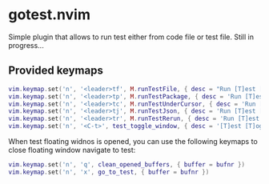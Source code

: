 # gotest.nvim
Simple plugin that allows to run test either from code file or test file. 
Still in progress...

## Provided keymaps
```lua
vim.keymap.set('n', '<leader>tf', M.runTestFile, { desc = "Run [T]est [F]ile" })
vim.keymap.set('n', '<leader>tp', M.runTestPackage, { desc = 'Run [T]est [P]ackage ' })
vim.keymap.set('n', '<leader>tc', M.runTestUnderCursor, { desc = 'Run [T]est under [C]ursor ' })
vim.keymap.set('n', '<leader>tj', M.runTestJson, { desc = 'Run [T]est [J]SON' })
vim.keymap.set('n', '<leader>tr', M.runTestRerun, { desc = 'Run [T]est [R]erun' })
vim.keymap.set('n', '<C-t>', test_toggle_window, { desc = '[T]est [T]oggle Window' })
```

When test floating widnos is opened, you can use the following keymaps to close floating window navigate to test:
```lua
vim.keymap.set('n', 'q', clean_opened_buffers, { buffer = bufnr })
vim.keymap.set('n', 'x', go_to_test, { buffer = bufnr })
```

